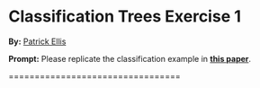 Classification Trees Exercise 1 
================================

**By:** [Patrick Ellis](http://patellis.wordpress.com/)

**Prompt:** Please replicate the classification example in **[this paper](http://cran.r-project.org/doc/contrib/Zhao_R_and_data_mining.pdf)**.

=================================
